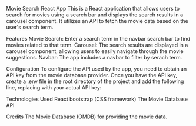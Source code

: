 Movie Search React App
This is a React application that allows users to search for movies using a search bar and displays the search results in a carousel component. It utilizes an API to fetch the movie data based on the user's search term.

Features
Movie Search: Enter a search term in the navbar search bar to find movies related to that term.
Carousel: The search results are displayed in a carousel component, allowing users to easily navigate through the movie suggestions.
Navbar: The app includes a navbar to filter by serach term.

Configuration
To configure the API used by the app, you need to obtain an API key from the movie database provider. Once you have the API key, create a .env file in the root directory of the project and add the following line, replacing <your-api-key> with your actual API key:
  
Technologies Used
React
bootstrap (CSS framework)
The Movie Database API
  
Credits
The Movie Database (OMDB) for providing the movie data.

